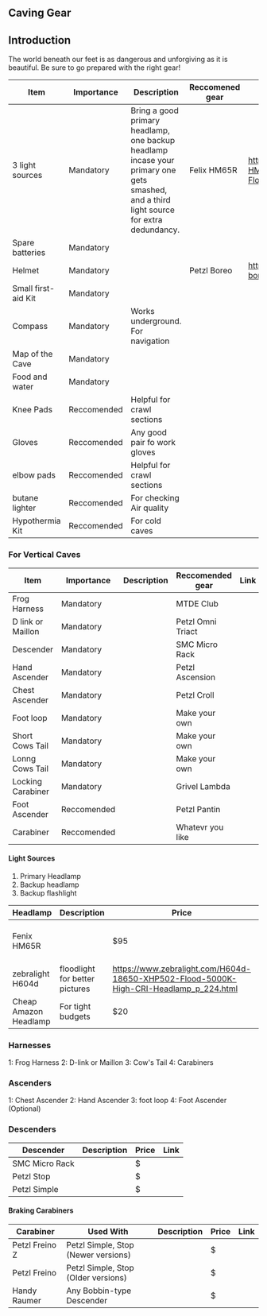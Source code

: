 <article>

# Caving Gear

## Introduction

The world beneath our feet is as dangerous and unforgiving as it is beautiful. 
Be sure to go prepared with the right gear!

| Item                | Importance  | Description | Reccomened gear | Link |
| ------------------- | ----------- | ----------- | --------------- | ---- |
| 3 light sources     | Mandatory   | Bring a good primary headlamp, one backup headlamp incase your primary one gets smashed, and a third light source for extra dedundancy. | Felix HM65R | https://www.amazon.com/Fenix-HM65R-Rechargeable-Spotlight-Floodlight/dp/B07TDRJN7F |
| Spare batteries     | Mandatory   | 
| Helmet              | Mandatory   | | Petzl Boreo | https://www.backcountry.com/petzl-boreo-helmet-ptz007h |
| Small first-aid Kit | Mandatory   | 
| Compass             | Mandatory   | Works underground. For navigation |
| Map of the Cave     | Mandatory   |
| Food and water      | Mandatory   |
| Knee Pads           | Reccomended | Helpful for crawl sections |
| Gloves              | Reccomended | Any good pair fo work gloves |
| elbow pads          | Reccomended | Helpful for crawl sections |
| butane lighter      | Reccomended | For checking Air quality |
| Hypothermia Kit     | Reccomended | For cold caves |

### For Vertical Caves

| Item                | Importance  | Description | Reccomended gear | Link |
| ------------------- | ----------- | ----------- | ---------------- | ---- |
| Frog Harness        | Mandatory   | | MTDE Club |
| D link or Maillon   | Mandatory   | | Petzl Omni Triact |
| Descender           | Mandatory   | | SMC Micro Rack |
| Hand Ascender       | Mandatory   | | Petzl Ascension |
| Chest Ascender      | Mandatory   | | Petzl Croll |
| Foot loop           | Mandatory   | | Make your own |
| Short Cows Tail     | Mandatory   | | Make your own |
| Lonng Cows Tail     | Mandatory   | | Make your own |
| Locking Carabiner   | Mandatory   | | Grivel Lambda |
| Foot Ascender       | Reccomended | | Petzl Pantin |
| Carabiner           | Reccomended | | Whatevr you like |


#### Light Sources
1. Primary Headlamp
2. Backup headlamp 
3. Backup flashlight

| Headlamp            | Description | Price | Link |
| ------------------- | ----------- | ----- | ---- |
| Fenix HM65R         | | $95 | https://www.amazon.com/Fenix-HM65R-Rechargeable-Spotlight-Floodlight/dp/B07TDRJN7F |
| zebralight H604d | floodlight for better pictures | https://www.zebralight.com/H604d-18650-XHP502-Flood-5000K-High-CRI-Headlamp_p_224.html |
| Cheap Amazon Headlamp | For tight budgets | $20 | |

### Harnesses
1: Frog Harness
2: D-link or Maillon
3: Cow's Tail
4: Carabiners

### Ascenders
1: Chest Ascender
2: Hand Ascender
3: foot loop
4: Foot Ascender (Optional)

### Descenders

| Descender           | Description | Price | Link |
| ------------------- | ----------- | ----- | ---- |
| SMC Micro Rack      | | $ |  |
| Petzl Stop          | | $ |  |
| Petzl Simple        | | $ |  |

#### Braking Carabiners

| Carabiner           | Used With | Description | Price | Link |
| ------------------- | --------- | ----------- | ----- | ---- |
| Petzl Freino Z      | Petzl Simple, Stop (Newer versions) | | $ | |
| Petzl Freino        | Petzl Simple, Stop (Older versions) | | $ | |
| Handy Raumer        | Any Bobbin-type Descender | | $ | |


</article>